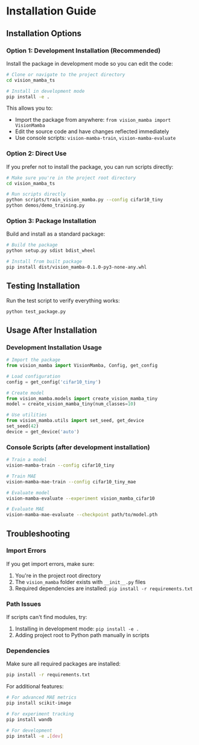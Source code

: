 # Installation Guide

## Installation Options

### Option 1: Development Installation (Recommended)

Install the package in development mode so you can edit the code:

```bash
# Clone or navigate to the project directory
cd vision_mamba_ts

# Install in development mode
pip install -e .
```

This allows you to:
- Import the package from anywhere: `from vision_mamba import VisionMamba`
- Edit the source code and have changes reflected immediately
- Use console scripts: `vision-mamba-train`, `vision-mamba-evaluate`

### Option 2: Direct Use

If you prefer not to install the package, you can run scripts directly:

```bash
# Make sure you're in the project root directory
cd vision_mamba_ts

# Run scripts directly
python scripts/train_vision_mamba.py --config cifar10_tiny
python demos/demo_training.py
```

### Option 3: Package Installation

Build and install as a standard package:

```bash
# Build the package
python setup.py sdist bdist_wheel

# Install from built package
pip install dist/vision_mamba-0.1.0-py3-none-any.whl
```

## Testing Installation

Run the test script to verify everything works:

```bash
python test_package.py
```

## Usage After Installation

### Development Installation Usage

```python
# Import the package
from vision_mamba import VisionMamba, Config, get_config

# Load configuration
config = get_config('cifar10_tiny')

# Create model
from vision_mamba.models import create_vision_mamba_tiny
model = create_vision_mamba_tiny(num_classes=10)

# Use utilities
from vision_mamba.utils import set_seed, get_device
set_seed(42)
device = get_device('auto')
```

### Console Scripts (after development installation)

```bash
# Train a model
vision-mamba-train --config cifar10_tiny

# Train MAE
vision-mamba-mae-train --config cifar10_tiny_mae

# Evaluate model
vision-mamba-evaluate --experiment vision_mamba_cifar10

# Evaluate MAE
vision-mamba-mae-evaluate --checkpoint path/to/model.pth
```

## Troubleshooting

### Import Errors
If you get import errors, make sure:
1. You're in the project root directory
2. The `vision_mamba` folder exists with `__init__.py` files
3. Required dependencies are installed: `pip install -r requirements.txt`

### Path Issues
If scripts can't find modules, try:
1. Installing in development mode: `pip install -e .`
2. Adding project root to Python path manually in scripts

### Dependencies
Make sure all required packages are installed:
```bash
pip install -r requirements.txt
```

For additional features:
```bash
# For advanced MAE metrics
pip install scikit-image

# For experiment tracking
pip install wandb

# For development
pip install -e .[dev]
```